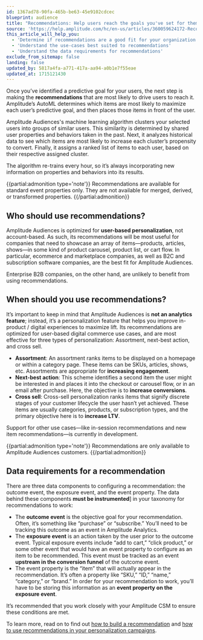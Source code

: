 ```yaml
---
id: 1367ad78-90fa-465b-be63-45e9102cdcec
blueprint: audience
title: "Recommendations: Help users reach the goals you've set for them"
source: 'https://help.amplitude.com/hc/en-us/articles/360059624172-Recommendations-Help-users-reach-the-goals-you-ve-set-for-them'
this_article_will_help_you:
  - 'Determine if recommendations are a good fit for your organization'
  - 'Understand the use-cases best suited to recommendations'
  - 'Understand the data requirements for recommendations'
exclude_from_sitemap: false
landing: false
updated_by: 5817a4fa-a771-417a-aa94-a0b1e7f55eae
updated_at: 1715121430
---
```

Once you’ve identified a predictive goal for your users, the next step is making the **recommendations** that are most likely to drive users to reach it. Amplitude’s AutoML determines which items are most likely to maximize each user’s predictive goal, and then places those items in front of the user.

Amplitude Audiences's machine learning algorithm clusters your selected users into groups of similar users. This similarity is determined by shared user properties and behaviors taken in the past. Next, it analyzes historical data to see which items are most likely to increase each cluster’s propensity to convert. Finally, it assigns a ranked list of items to each user, based on their respective assigned cluster.

The algorithm re-trains every hour, so it’s always incorporating new information on properties and behaviors into its results.

{{partial:admonition type='note'}}
Recommendations are available for standard event properties only. They are not available for merged, derived, or transformed properties.
{{/partial:admonition}}

## Who should use recommendations?

Amplitude Audiences is optimized for **user-based personalization**, not account-based. As such, its recommendations will be most useful for companies that need to showcase an array of items—products, articles, shows—in some kind of product carousel, product list, or cart flow. In particular, ecommerce and marketplace companies, as well as B2C and subscription software companies, are the best fit for Amplitude Audiences.

Enterprise B2B companies, on the other hand, are unlikely to benefit from using recommendations.

## When should you use recommendations?

It’s important to keep in mind that Amplitude Audiences is **not an analytics feature**; instead, it’s a personalization feature that helps you improve in-product / digital experiences to maximize lift. Its recommendations are optimized for user-based digital commerce use cases, and are most effective for three types of personalization: Assortment, next-best action, and cross sell.

* **Assortment**: An assortment ranks items to be displayed on a homepage or within a category page. These items can be SKUs, articles, shows, etc. Assortments are appropriate for **increasing engagement**.
* **Next-best action**: This scheme identifies a second item the user might be interested in and places it into the checkout or carousel flow, or in an email after purchase. Here, the objective is to **increase conversions**.
* **Cross sell**: Cross-sell personalization ranks items that signify discrete stages of your customer lifecycle the user hasn’t yet achieved. These items are usually categories, products, or subscription types, and the primary objective here is to **increase LTV**.

Support for other use cases—like in-session recommendations and new item recommendations—is currently in development.

{{partial:admonition type='note'}}
Recommendations are only available to Amplitude Audiences customers.
{{/partial:admonition}}

## Data requirements for a recommendation

There are three data components to configuring a recommendation: the outcome event, the exposure event, and the event property. The data behind these components **must be instrumented**] in your taxonomy for recommendations to work:

* The **outcome event** is the objective goal for your recommendation. Often, it’s something like “purchase” or “subscribe.” You’ll need to be tracking this outcome as an event in Amplitude Analytics.
* The **exposure event** is an action taken by the user prior to the outcome event. Typical exposure events include “add to cart,” “click product,” or some other event that would have an event property to configure as an item to be recommended. This event must be tracked as an event **upstream in the conversion funnel** of the outcome event.
* The event property is the “item” that will actually appear in the recommendation. It’s often a property like “SKU,” “ID,” “name,” “category,” or “brand.” In order for your recommendation to work, you’ll have to be storing this information as an **event property on the exposure event**.

It’s recommended that you work closely with your Amplitude CSM to ensure these conditions are met.

To learn more, read on to find out [how to build a recommendation](/docs/cdp/audiences/recommendations-build) and [how to use recommendations in your personalization campaigns](/docs/cdp/audiences/recommendations-use).